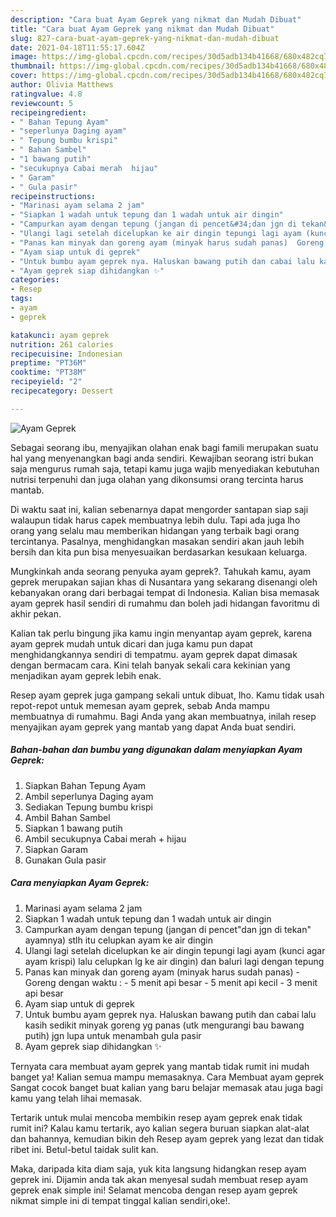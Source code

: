 ```yaml
---
description: "Cara buat Ayam Geprek yang nikmat dan Mudah Dibuat"
title: "Cara buat Ayam Geprek yang nikmat dan Mudah Dibuat"
slug: 827-cara-buat-ayam-geprek-yang-nikmat-dan-mudah-dibuat
date: 2021-04-18T11:55:17.604Z
image: https://img-global.cpcdn.com/recipes/30d5adb134b41668/680x482cq70/ayam-geprek-foto-resep-utama.jpg
thumbnail: https://img-global.cpcdn.com/recipes/30d5adb134b41668/680x482cq70/ayam-geprek-foto-resep-utama.jpg
cover: https://img-global.cpcdn.com/recipes/30d5adb134b41668/680x482cq70/ayam-geprek-foto-resep-utama.jpg
author: Olivia Matthews
ratingvalue: 4.8
reviewcount: 5
recipeingredient:
- " Bahan Tepung Ayam"
- "seperlunya Daging ayam"
- " Tepung bumbu krispi"
- " Bahan Sambel"
- "1 bawang putih"
- "secukupnya Cabai merah  hijau"
- " Garam"
- " Gula pasir"
recipeinstructions:
- "Marinasi ayam selama 2 jam"
- "Siapkan 1 wadah untuk tepung dan 1 wadah untuk air dingin"
- "Campurkan ayam dengan tepung (jangan di pencet&#34;dan jgn di tekan&#34; ayamnya) stlh itu celupkan ayam ke air dingin"
- "Ulangi lagi setelah dicelupkan ke air dingin tepungi lagi ayam (kunci agar ayam krispi) lalu celupkan lg ke air dingin) dan baluri lagi dengan tepung"
- "Panas kan minyak dan goreng ayam (minyak harus sudah panas)  Goreng dengan waktu :  5 menit api besar 5 menit api kecil 3 menit api besar"
- "Ayam siap untuk di geprek"
- "Untuk bumbu ayam geprek nya. Haluskan bawang putih dan cabai lalu kasih sedikit minyak goreng yg panas (utk mengurangi bau bawang putih) jgn lupa untuk menambah gula pasir"
- "Ayam geprek siap dihidangkan ✨"
categories:
- Resep
tags:
- ayam
- geprek

katakunci: ayam geprek 
nutrition: 261 calories
recipecuisine: Indonesian
preptime: "PT36M"
cooktime: "PT38M"
recipeyield: "2"
recipecategory: Dessert

---
```



![Ayam Geprek](https://img-global.cpcdn.com/recipes/30d5adb134b41668/680x482cq70/ayam-geprek-foto-resep-utama.jpg)

Sebagai seorang ibu, menyajikan olahan enak bagi famili merupakan suatu hal yang menyenangkan bagi anda sendiri. Kewajiban seorang istri bukan saja mengurus rumah saja, tetapi kamu juga wajib menyediakan kebutuhan nutrisi terpenuhi dan juga olahan yang dikonsumsi orang tercinta harus mantab.

Di waktu  saat ini, kalian sebenarnya dapat mengorder santapan siap saji walaupun tidak harus capek membuatnya lebih dulu. Tapi ada juga lho orang yang selalu mau memberikan hidangan yang terbaik bagi orang tercintanya. Pasalnya, menghidangkan masakan sendiri akan jauh lebih bersih dan kita pun bisa menyesuaikan berdasarkan kesukaan keluarga. 



Mungkinkah anda seorang penyuka ayam geprek?. Tahukah kamu, ayam geprek merupakan sajian khas di Nusantara yang sekarang disenangi oleh kebanyakan orang dari berbagai tempat di Indonesia. Kalian bisa memasak ayam geprek hasil sendiri di rumahmu dan boleh jadi hidangan favoritmu di akhir pekan.

Kalian tak perlu bingung jika kamu ingin menyantap ayam geprek, karena ayam geprek mudah untuk dicari dan juga kamu pun dapat menghidangkannya sendiri di tempatmu. ayam geprek dapat dimasak dengan bermacam cara. Kini telah banyak sekali cara kekinian yang menjadikan ayam geprek lebih enak.

Resep ayam geprek juga gampang sekali untuk dibuat, lho. Kamu tidak usah repot-repot untuk memesan ayam geprek, sebab Anda mampu membuatnya di rumahmu. Bagi Anda yang akan membuatnya, inilah resep menyajikan ayam geprek yang mantab yang dapat Anda buat sendiri.

<!--inarticleads1-->

##### Bahan-bahan dan bumbu yang digunakan dalam menyiapkan Ayam Geprek:

1. Siapkan  Bahan Tepung Ayam
1. Ambil seperlunya Daging ayam
1. Sediakan  Tepung bumbu krispi
1. Ambil  Bahan Sambel
1. Siapkan 1 bawang putih
1. Ambil secukupnya Cabai merah + hijau
1. Siapkan  Garam
1. Gunakan  Gula pasir




<!--inarticleads2-->

##### Cara menyiapkan Ayam Geprek:

1. Marinasi ayam selama 2 jam
1. Siapkan 1 wadah untuk tepung dan 1 wadah untuk air dingin
1. Campurkan ayam dengan tepung (jangan di pencet&#34;dan jgn di tekan&#34; ayamnya) stlh itu celupkan ayam ke air dingin
1. Ulangi lagi setelah dicelupkan ke air dingin tepungi lagi ayam (kunci agar ayam krispi) lalu celupkan lg ke air dingin) dan baluri lagi dengan tepung
1. Panas kan minyak dan goreng ayam (minyak harus sudah panas)  - Goreng dengan waktu :  - 5 menit api besar - 5 menit api kecil - 3 menit api besar
1. Ayam siap untuk di geprek
1. Untuk bumbu ayam geprek nya. Haluskan bawang putih dan cabai lalu kasih sedikit minyak goreng yg panas (utk mengurangi bau bawang putih) jgn lupa untuk menambah gula pasir
1. Ayam geprek siap dihidangkan ✨




Ternyata cara membuat ayam geprek yang mantab tidak rumit ini mudah banget ya! Kalian semua mampu memasaknya. Cara Membuat ayam geprek Sangat cocok banget buat kalian yang baru belajar memasak atau juga bagi kamu yang telah lihai memasak.

Tertarik untuk mulai mencoba membikin resep ayam geprek enak tidak rumit ini? Kalau kamu tertarik, ayo kalian segera buruan siapkan alat-alat dan bahannya, kemudian bikin deh Resep ayam geprek yang lezat dan tidak ribet ini. Betul-betul taidak sulit kan. 

Maka, daripada kita diam saja, yuk kita langsung hidangkan resep ayam geprek ini. Dijamin anda tak akan menyesal sudah membuat resep ayam geprek enak simple ini! Selamat mencoba dengan resep ayam geprek nikmat simple ini di tempat tinggal kalian sendiri,oke!.

